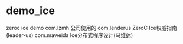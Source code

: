 # demo_ice
zeroc ice demo
com.lzmh		公司使用的
com.lenderus	ZeroC Ice权威指南(leader-us)
com.maweida		Ice分布式程序设计(马维达)
